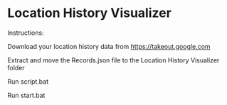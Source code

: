 # Location History Visualizer

Instructions:

Download your location history data from https://takeout.google.com

Extract and move the Records.json file to the Location History Visualizer folder

Run script.bat

Run start.bat
